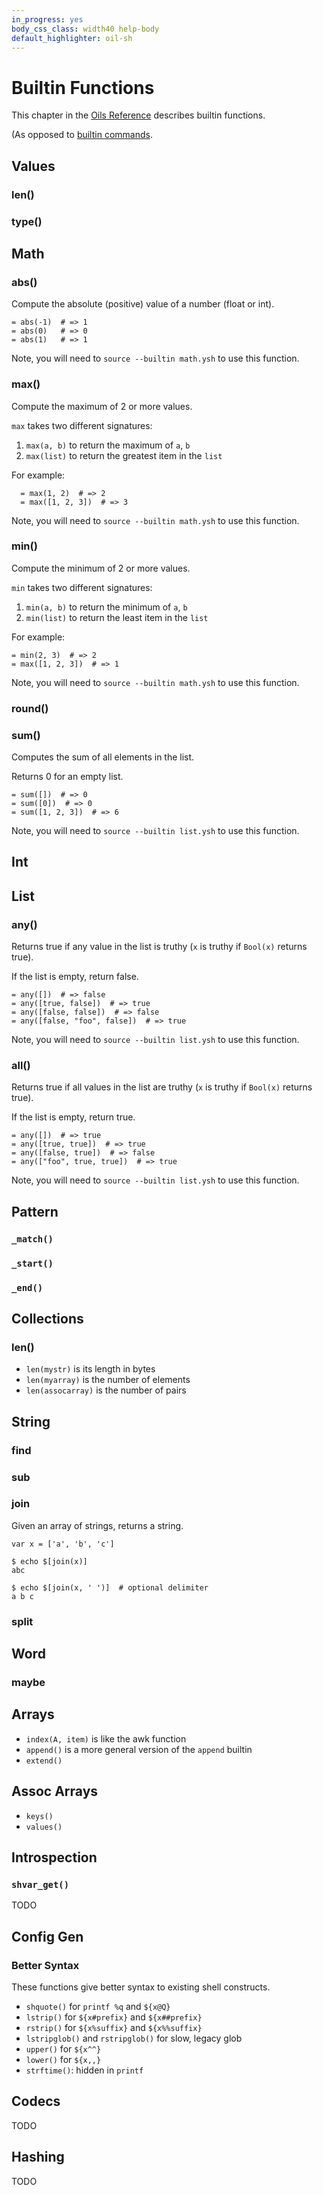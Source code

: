 ```yaml
---
in_progress: yes
body_css_class: width40 help-body
default_highlighter: oil-sh
---
```


Builtin Functions
===

This chapter in the [Oils Reference](index.html) describes builtin functions.

(As opposed to [builtin commands](chap-builtin-cmd.html).

<div id="toc">
</div>

## Values

### len()

### type()

## Math

### abs()

Compute the absolute (positive) value of a number (float or int).

    = abs(-1)  # => 1
    = abs(0)   # => 0
    = abs(1)   # => 1

Note, you will need to `source --builtin math.ysh` to use this function.

### max()

Compute the maximum of 2 or more values.

`max` takes two different signatures:

  1. `max(a, b)` to return the maximum of `a`, `b`
  2. `max(list)` to return the greatest item in the `list`

For example:

      = max(1, 2)  # => 2
      = max([1, 2, 3])  # => 3

Note, you will need to `source --builtin math.ysh` to use this function.

### min()

Compute the minimum of 2 or more values.

`min` takes two different signatures:

  1. `min(a, b)` to return the minimum of `a`, `b`
  2. `min(list)` to return the least item in the `list`

For example:

    = min(2, 3)  # => 2
    = max([1, 2, 3])  # => 1

Note, you will need to `source --builtin math.ysh` to use this function.

### round()

### sum()

Computes the sum of all elements in the list.

Returns 0 for an empty list.

    = sum([])  # => 0
    = sum([0])  # => 0
    = sum([1, 2, 3])  # => 6

Note, you will need to `source --builtin list.ysh` to use this function.

## Int


## List

### any()

Returns true if any value in the list is truthy (`x` is truthy if `Bool(x)`
returns true).

If the list is empty, return false.

    = any([])  # => false
    = any([true, false])  # => true
    = any([false, false])  # => false
    = any([false, "foo", false])  # => true

Note, you will need to `source --builtin list.ysh` to use this function.

### all()

Returns true if all values in the list are truthy (`x` is truthy if `Bool(x)`
returns true).

If the list is empty, return true.

    = any([])  # => true
    = any([true, true])  # => true
    = any([false, true])  # => false
    = any(["foo", true, true])  # => true

Note, you will need to `source --builtin list.ysh` to use this function.

## Pattern

### `_match()`

### `_start()`

### `_end()`

## Collections

### len()

- `len(mystr)` is its length in bytes
- `len(myarray)` is the number of elements
- `len(assocarray)` is the number of pairs

## String

### find 

### sub 

### join 

Given an array of strings, returns a string.

    var x = ['a', 'b', 'c']

    $ echo $[join(x)]
    abc

    $ echo $[join(x, ' ')]  # optional delimiter
    a b c

### split

<!--
Note: This is currently SplitForWordEval.  Could expose Python-type splitting?
-->

## Word

<!--
Note: glob() function conflicts with 'glob' language help topic
-->

### maybe

## Arrays

- `index(A, item)` is like the awk function
- `append()` is a more general version of the `append` builtin
- `extend()`

## Assoc Arrays

- `keys()`
- `values()`

## Introspection

### `shvar_get()`

TODO

## Config Gen

### Better Syntax

These functions give better syntax to existing shell constructs.

- `shquote()` for `printf %q` and `${x@Q}`
- `lstrip()` for `${x#prefix}` and  `${x##prefix}`
- `rstrip()` for `${x%suffix}` and  `${x%%suffix}` 
- `lstripglob()` and `rstripglob()` for slow, legacy glob
- `upper()` for `${x^^}`
- `lower()` for `${x,,}`
- `strftime()`: hidden in `printf`


## Codecs

TODO

## Hashing

TODO

